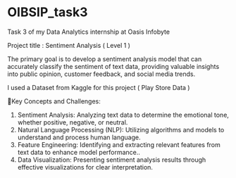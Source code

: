 # OIBSIP_task3

Task 3 of my Data Analytics internship at Oasis Infobyte

Project title : Sentiment Analysis ( Level 1 )

The primary goal is to develop a sentiment analysis model that can accurately classify the sentiment of text data, providing valuable insights into public opinion, customer feedback, and social media trends.

I used a Dataset from Kaggle for this project ( Play Store Data ) 

📍Key Concepts and Challenges:
1. Sentiment Analysis: Analyzing text data to determine the emotional tone, whether positive, negative, or neutral. 
2. Natural Language Processing (NLP): Utilizing algorithms and models to understand and process human language.
3. Feature Engineering: Identifying and extracting relevant features from text data to enhance model performance..
4. Data Visualization: Presenting sentiment analysis results through effective visualizations for clear interpretation.

